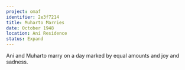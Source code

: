 ```yaml
---
project: omaf
identifier: 2e3f7214
title: Muharto Marries
date: October 1948
location: Ani Residence
status: Expand
---
```


Ani and Muharto marry on a day marked by equal amounts and joy and
sadness.


